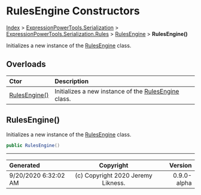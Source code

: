 ﻿# RulesEngine Constructors

[Index](../index.md) > [ExpressionPowerTools.Serialization](ExpressionPowerTools.Serialization.a.md) > [ExpressionPowerTools.Serialization.Rules](ExpressionPowerTools.Serialization.Rules.n.md) > [RulesEngine](ExpressionPowerTools.Serialization.Rules.RulesEngine.cs.md) > **RulesEngine()**

Initializes a new instance of the [RulesEngine](ExpressionPowerTools.Serialization.Rules.RulesEngine.cs.md) class.

## Overloads

| Ctor | Description |
| :-- | :-- |
| [RulesEngine()](#rulesengine) | Initializes a new instance of the [RulesEngine](ExpressionPowerTools.Serialization.Rules.RulesEngine.cs.md) class. |

## RulesEngine()

Initializes a new instance of the [RulesEngine](ExpressionPowerTools.Serialization.Rules.RulesEngine.cs.md) class.

```csharp
public RulesEngine()
```



---

| Generated | Copyright | Version |
| :-- | :-: | --: |
| 9/20/2020 6:32:02 AM | (c) Copyright 2020 Jeremy Likness. | 0.9.0-alpha |
